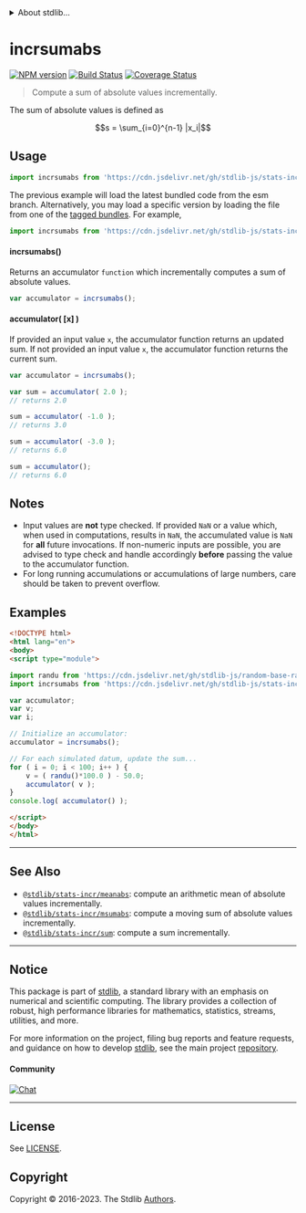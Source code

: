 <!--

@license Apache-2.0

Copyright (c) 2018 The Stdlib Authors.

Licensed under the Apache License, Version 2.0 (the "License");
you may not use this file except in compliance with the License.
You may obtain a copy of the License at

   http://www.apache.org/licenses/LICENSE-2.0

Unless required by applicable law or agreed to in writing, software
distributed under the License is distributed on an "AS IS" BASIS,
WITHOUT WARRANTIES OR CONDITIONS OF ANY KIND, either express or implied.
See the License for the specific language governing permissions and
limitations under the License.

-->


<details>
  <summary>
    About stdlib...
  </summary>
  <p>We believe in a future in which the web is a preferred environment for numerical computation. To help realize this future, we've built stdlib. stdlib is a standard library, with an emphasis on numerical and scientific computation, written in JavaScript (and C) for execution in browsers and in Node.js.</p>
  <p>The library is fully decomposable, being architected in such a way that you can swap out and mix and match APIs and functionality to cater to your exact preferences and use cases.</p>
  <p>When you use stdlib, you can be absolutely certain that you are using the most thorough, rigorous, well-written, studied, documented, tested, measured, and high-quality code out there.</p>
  <p>To join us in bringing numerical computing to the web, get started by checking us out on <a href="https://github.com/stdlib-js/stdlib">GitHub</a>, and please consider <a href="https://opencollective.com/stdlib">financially supporting stdlib</a>. We greatly appreciate your continued support!</p>
</details>

# incrsumabs

[![NPM version][npm-image]][npm-url] [![Build Status][test-image]][test-url] [![Coverage Status][coverage-image]][coverage-url] <!-- [![dependencies][dependencies-image]][dependencies-url] -->

> Compute a sum of absolute values incrementally.

<section class="intro">

The sum of absolute values is defined as

<!-- <equation class="equation" label="eq:sum_absolute_values" align="center" raw="s = \sum_{i=0}^{n-1} |x_i|" alt="Equation for the sum of absolute values."> -->

```math
s = \sum_{i=0}^{n-1} |x_i|
```

<!-- <div class="equation" align="center" data-raw-text="s = \sum_{i=0}^{n-1} |x_i|" data-equation="eq:sum_absolute_values">
    <img src="https://cdn.jsdelivr.net/gh/stdlib-js/stdlib@49d8cabda84033d55d7b8069f19ee3dd8b8d1496/lib/node_modules/@stdlib/stats/incr/sumabs/docs/img/equation_sum_absolute_values.svg" alt="Equation for the sum of absolute values.">
    <br>
</div> -->

<!-- </equation> -->

</section>

<!-- /.intro -->



<section class="usage">

## Usage

```javascript
import incrsumabs from 'https://cdn.jsdelivr.net/gh/stdlib-js/stats-incr-sumabs@esm/index.mjs';
```
The previous example will load the latest bundled code from the esm branch. Alternatively, you may load a specific version by loading the file from one of the [tagged bundles](https://github.com/stdlib-js/stats-incr-sumabs/tags). For example,

```javascript
import incrsumabs from 'https://cdn.jsdelivr.net/gh/stdlib-js/stats-incr-sumabs@v0.1.1-esm/index.mjs';
```

#### incrsumabs()

Returns an accumulator `function` which incrementally computes a sum of absolute values.

```javascript
var accumulator = incrsumabs();
```

#### accumulator( \[x] )

If provided an input value `x`, the accumulator function returns an updated sum. If not provided an input value `x`, the accumulator function returns the current sum.

```javascript
var accumulator = incrsumabs();

var sum = accumulator( 2.0 );
// returns 2.0

sum = accumulator( -1.0 );
// returns 3.0

sum = accumulator( -3.0 );
// returns 6.0

sum = accumulator();
// returns 6.0
```

</section>

<!-- /.usage -->

<section class="notes">

## Notes

-   Input values are **not** type checked. If provided `NaN` or a value which, when used in computations, results in `NaN`, the accumulated value is `NaN` for **all** future invocations. If non-numeric inputs are possible, you are advised to type check and handle accordingly **before** passing the value to the accumulator function.
-   For long running accumulations or accumulations of large numbers, care should be taken to prevent overflow.

</section>

<!-- /.notes -->

<section class="examples">

## Examples

<!-- eslint no-undef: "error" -->

```html
<!DOCTYPE html>
<html lang="en">
<body>
<script type="module">

import randu from 'https://cdn.jsdelivr.net/gh/stdlib-js/random-base-randu@esm/index.mjs';
import incrsumabs from 'https://cdn.jsdelivr.net/gh/stdlib-js/stats-incr-sumabs@esm/index.mjs';

var accumulator;
var v;
var i;

// Initialize an accumulator:
accumulator = incrsumabs();

// For each simulated datum, update the sum...
for ( i = 0; i < 100; i++ ) {
    v = ( randu()*100.0 ) - 50.0;
    accumulator( v );
}
console.log( accumulator() );

</script>
</body>
</html>
```

</section>

<!-- /.examples -->

<!-- Section for related `stdlib` packages. Do not manually edit this section, as it is automatically populated. -->

<section class="related">

* * *

## See Also

-   <span class="package-name">[`@stdlib/stats-incr/meanabs`][@stdlib/stats/incr/meanabs]</span><span class="delimiter">: </span><span class="description">compute an arithmetic mean of absolute values incrementally.</span>
-   <span class="package-name">[`@stdlib/stats-incr/msumabs`][@stdlib/stats/incr/msumabs]</span><span class="delimiter">: </span><span class="description">compute a moving sum of absolute values incrementally.</span>
-   <span class="package-name">[`@stdlib/stats-incr/sum`][@stdlib/stats/incr/sum]</span><span class="delimiter">: </span><span class="description">compute a sum incrementally.</span>

</section>

<!-- /.related -->

<!-- Section for all links. Make sure to keep an empty line after the `section` element and another before the `/section` close. -->


<section class="main-repo" >

* * *

## Notice

This package is part of [stdlib][stdlib], a standard library with an emphasis on numerical and scientific computing. The library provides a collection of robust, high performance libraries for mathematics, statistics, streams, utilities, and more.

For more information on the project, filing bug reports and feature requests, and guidance on how to develop [stdlib][stdlib], see the main project [repository][stdlib].

#### Community

[![Chat][chat-image]][chat-url]

---

## License

See [LICENSE][stdlib-license].


## Copyright

Copyright &copy; 2016-2023. The Stdlib [Authors][stdlib-authors].

</section>

<!-- /.stdlib -->

<!-- Section for all links. Make sure to keep an empty line after the `section` element and another before the `/section` close. -->

<section class="links">

[npm-image]: http://img.shields.io/npm/v/@stdlib/stats-incr-sumabs.svg
[npm-url]: https://npmjs.org/package/@stdlib/stats-incr-sumabs

[test-image]: https://github.com/stdlib-js/stats-incr-sumabs/actions/workflows/test.yml/badge.svg?branch=v0.1.1
[test-url]: https://github.com/stdlib-js/stats-incr-sumabs/actions/workflows/test.yml?query=branch:v0.1.1

[coverage-image]: https://img.shields.io/codecov/c/github/stdlib-js/stats-incr-sumabs/main.svg
[coverage-url]: https://codecov.io/github/stdlib-js/stats-incr-sumabs?branch=main

<!--

[dependencies-image]: https://img.shields.io/david/stdlib-js/stats-incr-sumabs.svg
[dependencies-url]: https://david-dm.org/stdlib-js/stats-incr-sumabs/main

-->

[chat-image]: https://img.shields.io/gitter/room/stdlib-js/stdlib.svg
[chat-url]: https://app.gitter.im/#/room/#stdlib-js_stdlib:gitter.im

[stdlib]: https://github.com/stdlib-js/stdlib

[stdlib-authors]: https://github.com/stdlib-js/stdlib/graphs/contributors

[umd]: https://github.com/umdjs/umd
[es-module]: https://developer.mozilla.org/en-US/docs/Web/JavaScript/Guide/Modules

[deno-url]: https://github.com/stdlib-js/stats-incr-sumabs/tree/deno
[umd-url]: https://github.com/stdlib-js/stats-incr-sumabs/tree/umd
[esm-url]: https://github.com/stdlib-js/stats-incr-sumabs/tree/esm
[branches-url]: https://github.com/stdlib-js/stats-incr-sumabs/blob/main/branches.md

[stdlib-license]: https://raw.githubusercontent.com/stdlib-js/stats-incr-sumabs/main/LICENSE

<!-- <related-links> -->

[@stdlib/stats/incr/meanabs]: https://github.com/stdlib-js/stats-incr-meanabs/tree/esm

[@stdlib/stats/incr/msumabs]: https://github.com/stdlib-js/stats-incr-msumabs/tree/esm

[@stdlib/stats/incr/sum]: https://github.com/stdlib-js/stats-incr-sum/tree/esm

<!-- </related-links> -->

</section>

<!-- /.links -->
